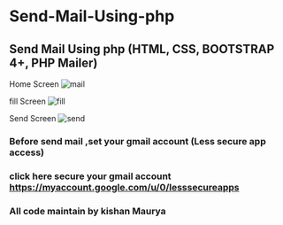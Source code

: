 # Send-Mail-Using-php
## Send Mail Using php (HTML, CSS, BOOTSTRAP 4+, PHP Mailer)

Home Screen
![mail](https://user-images.githubusercontent.com/45098599/79381041-fae2dd00-7f7e-11ea-8c54-2663f223be67.png)

fill Screen
![fill](https://user-images.githubusercontent.com/45098599/79381320-704ead80-7f7f-11ea-8573-b77924fea542.png)

Send Screen
![send](https://user-images.githubusercontent.com/45098599/79381050-fe766400-7f7e-11ea-9c13-96bc46c6ce4c.png)



### Before send mail ,set your gmail account (Less secure app access)
### click here secure your gmail account https://myaccount.google.com/u/0/lesssecureapps


### All code maintain by kishan Maurya
